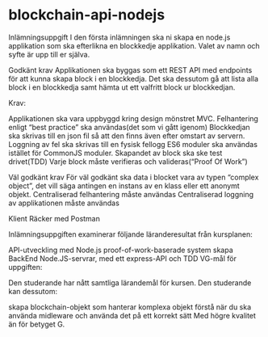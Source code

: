 # blockchain-api-nodejs

Inlämningsuppgift
I den första inlämningen ska ni skapa en node.js applikation som ska efterlikna en blockkedje applikation. Valet av namn och syfte är upp till er själva.

Godkänt krav
Applikationen ska byggas som ett REST API med endpoints för att kunna skapa block i en blockkedja. Det ska dessutom gå att lista alla block i en blockkedja samt hämta ut ett valfritt block ur blockkedjan.

Krav:

Applikationen ska vara uppbyggd kring design mönstret MVC.
Felhantering enligt “best practice” ska användas(det som vi gått igenom)
Blockkedjan ska skrivas till en json fil så att den finns även efter omstart av servern.
Loggning av fel ska skrivas till en fysisk fellogg
ES6 moduler ska användas istället för CommonJS moduler.
Skapandet av block ska ske test drivet(TDD)
Varje block måste verifieras och valideras(“Proof Of Work”)
 

Väl godkänt krav
För väl godkänt ska data i blocket vara av typen “complex object”, det vill säga antingen en instans av en klass eller ett anonymt objekt.
Centraliserad felhantering måste användas
Centraliserad loggning av applikationen måste användas
 

Klient
Räcker med Postman


Inlämningsuppgiften examinerar följande läranderesultat från kursplanen:

API-utveckling med Node.js
proof-of-work-baserade system
skapa BackEnd Node.JS-servrar, med ett express-API och TDD
VG-mål för uppgiften:

Den studerande har nått samtliga lärandemål för kursen. Den studerande kan dessutom: 

skapa blockchain-objekt som hanterar komplexa objekt
förstå när du ska använda midleware och använda det på ett korrekt sätt
Med högre kvalitet än för betyget G. 
